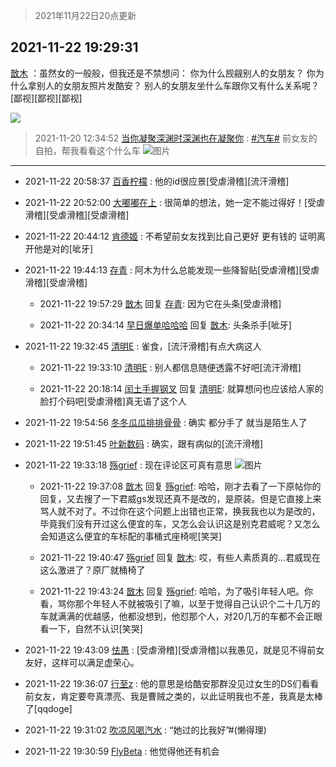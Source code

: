 > 2021年11月22日20点更新
<link rel="stylesheet" href="https://cdn.jsdelivr.net/gh/taotie6/sampleJSON@main/css/photo_show.css">
<meta name="referrer" content="no-referrer" />


 ## 2021-11-22 19:29:31 

 [㪚木](https://www.coolapk.com/feed/31645596?shareKey=ZWZkN2Q1ODRhMThkNjE5Yjg2ZTY~) ：虽然女的一般般，但我还是不禁想问：
你为什么觊觎别人的女朋友？
你为什么拿别人的女朋友照片发酷安？
别人的女朋友坐什么车跟你又有什么关系呢？[鄙视][鄙视][鄙视] 

<div class="album">
<img class="img-item" src="https://image.coolapk.com/feed/2020/0511/21/1081091_45bad8f3_4880_7713@356x200.gif" />
</div>

> 2021-11-20 12:34:52 
> [当你凝聚深渊时深渊也在凝聚你](https://www.coolapk.com/feed/31594297?shareKey=YmE4Yjg2NmVlY2NlNjE5Yjg2ZTY~) : <a class="feed-link-tag" href="/t/汽车?type=0">#汽车#</a> 前女友的自拍，帮我看看这个什么车 
![图片](https://image.coolapk.com/feed/2021/1120/12/1622079_2891_2275_103@1080x1440.jpg)

 ------- 

- 2021-11-22 20:58:37 [百香柠檬](uid=2068085) : 他的id很应景[受虐滑稽][流汗滑稽] 

- 2021-11-22 20:52:00 [大嘟嘟在上](uid=4316956) : 很简单的想法，她一定不能过得好！[受虐滑稽][受虐滑稽][受虐滑稽] 

- 2021-11-22 20:44:12 [肯德姬](uid=1097549) : 不希望前女友找到比自己更好 更有钱的 证明离开他是对的[呲牙] 

- 2021-11-22 19:44:13 [存青](uid=1006954) : 阿木为什么总能发现一些降智贴[受虐滑稽][受虐滑稽][受虐滑稽] 

    - 2021-11-22 19:57:29 [㪚木](uid=1081091) 回复 [存青](uid=1006954): 因为它在头条[受虐滑稽] 

    - 2021-11-22 20:34:14 [早日爆单哈哈哈](uid=2188936) 回复 [㪚木](uid=1081091): 头条杀手[呲牙] 

- 2021-11-22 19:32:45 [清明E](uid=1792072) : 雀食，[流汗滑稽]有点大病这人 

    - 2021-11-22 19:33:10 [清明E](uid=1792072) : 别人都信息随便透露不好吧[流汗滑稽] 

    - 2021-11-22 20:18:14 [闰土手握钢叉](uid=3177928) 回复 [清明E](uid=1792072): 就算想问也应该给人家的脸打个码吧[受虐滑稽]真无语了这个人 

- 2021-11-22 19:54:56 [冬冬瓜瓜排排骨骨](uid=3463204) : 确实  都分手了  就当是陌生人了 

- 2021-11-22 19:51:45 [叶新数码](uid=4087136) : 确实，跟有病似的[流汗滑稽] 

- 2021-11-22 19:33:18 [殇grief](uid=4392516) : 现在评论区可真有意思 ![图片](https://image.coolapk.com/feed/2021/1122/19/4392516_9f858a33_0795_5981_633@1152x2376.jpeg)

    - 2021-11-22 19:37:08 [㪚木](uid=1081091) 回复 [殇grief](uid=4392516): 哈哈，刚才去看了一下原帖你的回复，又去搜了一下君威gs发现还真不是改的，是原装。但是它直接上来骂人就不对了。不过你在这个问题上出错也正常，换我我也以为是改的，毕竟我们没有开过这么便宜的车，又怎么会认识这是别克君威呢？又怎么会知道这么便宜的车标配的事桶式座椅呢[笑哭] 

    - 2021-11-22 19:40:47 [殇grief](uid=4392516) 回复 [㪚木](uid=1081091): 哎，有些人素质真的…君威现在这么激进了？原厂就桶椅了 

    - 2021-11-22 19:43:24 [㪚木](uid=1081091) 回复 [殇grief](uid=4392516): 哈哈，为了吸引年轻人吧。你看，骂你那个年轻人不就被吸引了嘛，以至于觉得自己认识个二十几万的车就满满的优越感，他都没想到，他怼那个人，对20几万的车都不会正眼看一下，自然不认识[笑哭] 

- 2021-11-22 19:43:09 [怯愚](uid=1548302) : [受虐滑稽][受虐滑稽]以我愚见，就是见不得前女友好，这样可以满足虚荣心。 

- 2021-11-22 19:36:07 [行至z](uid=582810) : 他的意思是给酷安那群没见过女生的DS们看看前女友，肯定要夸真漂亮、我是曹贼之类的，以此证明我也不差，我真是太棒了[qqdoge] 

- 2021-11-22 19:31:02 [吹凉风喝汽水](uid=1078141) : “她过的比我好”#(懒得理) 

- 2021-11-22 19:30:59 [FlyBeta](uid=507156) : 他觉得他还有机会 

